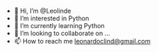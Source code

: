 - 👋 Hi, I’m @Leolinde
- 👀 I’m interested in Python
- 🌱 I’m currently learning Python
- 💞️ I’m looking to collaborate on ...
- 📫 How to reach me leonardoclind@gmail.com

<!---
Leolinde/Leolinde is a ✨ special ✨ repository because its `README.md` (this file) appears on your GitHub profile.
You can click the Preview link to take a look at your changes.
--->
